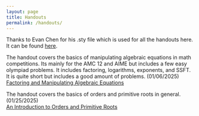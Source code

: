 ```yaml
---
layout: page
title: Handouts
permalink: /handouts/
---
```

Thanks to Evan Chen for his .sty file which is used for all the handouts here. It can be found [here](https://github.com/vEnhance/dotfiles/blob/main/texmf/tex/latex/evan/evan.sty).

The handout covers the basics of manipulating algebraic equations in math competitions. Its mainly for the AMC 12 and AIME but includes a few easy olympiad problems. It includes factoring, logarithms, exponents, and SSFT. It is quite short but includes a good amount of problems. (01/06/2025)  
[Factoring and Manipulating Algebraic Equations](/Factoring_and_Manipulating_Algebraic_Equations.pdf)

The handout covers the basics of orders and primitive roots in general. (01/25/2025)  
[An Introduction to Orders and Primitive Roots](\An_Introduction_to_Orders_and_Primitive_Roots.pdf)

[jekyll-organization]: https://github.com/jekyll